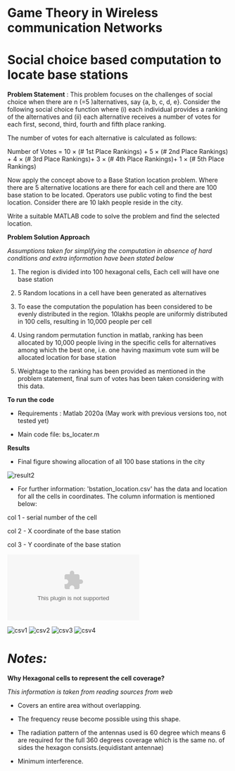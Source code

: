 # Game Theory in Wireless communication Networks

# Social choice based computation to locate base stations

**Problem Statement** : This problem focuses on the challenges of social choice when there are n (=5 )alternatives, say {a, b, c, d, e}. Consider the following social choice function where (i) each individual provides a ranking of the alternatives and (ii) each alternative receives a number of votes for each first, second, third, fourth and fifth place ranking.


The number of votes for each alternative is calculated as follows:

Number of Votes = 10 × (# 1st Place Rankings) + 5 × (# 2nd Place Rankings) + 4 × (# 3rd Place Rankings)+ 3 × (# 4th Place Rankings)+ 1 × (# 5th Place Rankings) 

Now apply the concept above to a Base Station location  problem. Where  there are 5 alternative locations are there for each cell and there are 100 base station to be located. Operators use public voting to find the best location. Consider there are 10 lakh people reside in the city.

Write a suitable MATLAB code to solve the problem and find the selected location.

**Problem Solution Approach**

*Assumptions taken for simplifying the computation in absence of hard conditions and extra information have been stated below*

1. The region is divided into 100 hexagonal cells, Each cell will have one base station

2. 5 Random locations in a cell have been generated as alternatives

3. To ease the computation the population has been considered to be evenly distributed in the region. 10lakhs people are uniformly distributed in 100 cells, resulting in 10,000 people per cell

4. Using random permutation function in matlab, ranking has been allocated by 10,000 people living in the specific cells for 
alternatives among which the best one, i.e. one having maximum vote sum will be allocated location for base station

5. Weightage to the ranking has been provided as mentioned in the problem statement, final sum of votes has been taken considering with this data.


**To run the code**

* Requirements : Matlab 2020a (May work with previous versions too, not tested yet)

* Main code file:  bs_locater.m


**Results**

* Final figure showing allocation of all 100 base stations in the city

![result2](result2.png)


* For further information: 'bstation_location.csv' has the data and location for all the cells in coordinates. The column information is mentioned below:
 
col 1 - serial number of the cell

col 2 - X coordinate of the base station

col 3 - Y coordinate of the base station

![csvfull-file](bstation_location.csv)


![csv1](data_readme/csv1.png)
![csv2](data_readme/csv2.png)
![csv3](data_readme/csv3.png)
![csv4](data_readme/csv4.png)

# *Notes:*

**Why Hexagonal cells to represent the cell coverage?** 

*This information is taken from reading sources from web*

* Covers an entire area without overlapping.

* The frequency reuse become possible using this shape.

* The radiation pattern of the antennas used is 60 degree which means 6 are required for the full 360 degrees coverage which is the same no. of sides the hexagon consists.(equidistant antennae)

* Minimum interference.
